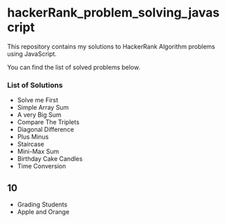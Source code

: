 # hackerRank_problem_solving_javascript

This repository contains my solutions to HackerRank Algorithm problems using JavaScript.

You can find the list of solved problems below.
### List of Solutions
* Solve me First
* Simple Array Sum
* A very Big Sum
* Compare The Triplets
* Diagonal Difference
* Plus Minus
* Staircase
* Mini-Max Sum
* Birthday Cake Candles
* Time Conversion
## 10
* Grading Students
* Apple and Orange